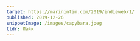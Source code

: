 ```yaml
---
target: https://marinintim.com/2019/indieweb/1/
published: 2019-12-26
snippetImage: /images/capybara.jpeg
tldr: Лайк
---
```

